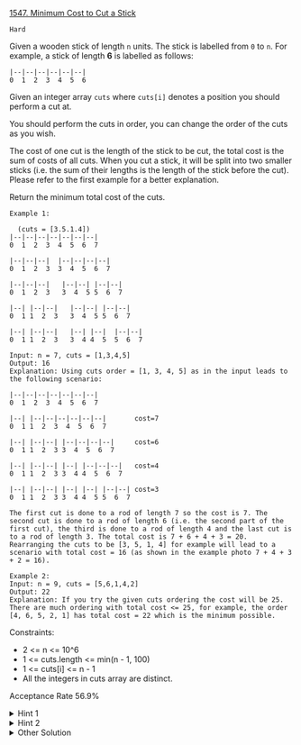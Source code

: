 [1547. Minimum Cost to Cut a Stick](https://leetcode.com/problems/minimum-cost-to-cut-a-stick/)

`Hard`

Given a wooden stick of length `n` units. The stick is labelled from `0` to `n`. For example, a stick of length **6** is labelled as follows:

```
|--|--|--|--|--|--|
0  1  2  3  4  5  6
```

Given an integer array `cuts` where `cuts[i]` denotes a position you should perform a cut at.

You should perform the cuts in order, you can change the order of the cuts as you wish.

The cost of one cut is the length of the stick to be cut, the total cost is the sum of costs of all cuts. When you cut a stick, it will be split into two smaller sticks (i.e. the sum of their lengths is the length of the stick before the cut). Please refer to the first example for a better explanation.

Return the minimum total cost of the cuts.

```
Example 1:

  (cuts = [3.5.1.4])
|--|--|--|--|--|--|--|
0  1  2  3  4  5  6  7

|--|--|--|  |--|--|--|--|
0  1  2  3  3  4  5  6  7

|--|--|--|   |--|--| |--|--|
0  1  2  3   3  4  5 5  6  7

|--| |--|--|   |--|--| |--|--|
0  1 1  2  3   3  4  5 5  6  7

|--| |--|--|   |--| |--|  |--|--|
0  1 1  2  3   3  4 4  5  5  6  7

Input: n = 7, cuts = [1,3,4,5]
Output: 16
Explanation: Using cuts order = [1, 3, 4, 5] as in the input leads to the following scenario:

|--|--|--|--|--|--|--|
0  1  2  3  4  5  6  7

|--| |--|--|--|--|--|--|       cost=7
0  1 1  2  3  4  5  6  7

|--| |--|--| |--|--|--|--|     cost=6
0  1 1  2  3 3  4  5  6  7

|--| |--|--| |--| |--|--|--|   cost=4
0  1 1  2  3 3  4 4  5  6  7

|--| |--|--| |--| |--| |--|--| cost=3
0  1 1  2  3 3  4 4  5 5  6  7

The first cut is done to a rod of length 7 so the cost is 7. The second cut is done to a rod of length 6 (i.e. the second part of the first cut), the third is done to a rod of length 4 and the last cut is to a rod of length 3. The total cost is 7 + 6 + 4 + 3 = 20.
Rearranging the cuts to be [3, 5, 1, 4] for example will lead to a scenario with total cost = 16 (as shown in the example photo 7 + 4 + 3 + 2 = 16).

Example 2:
Input: n = 9, cuts = [5,6,1,4,2]
Output: 22
Explanation: If you try the given cuts ordering the cost will be 25.
There are much ordering with total cost <= 25, for example, the order [4, 6, 5, 2, 1] has total cost = 22 which is the minimum possible.
``` 

Constraints:

- 2 <= n <= 10^6
- 1 <= cuts.length <= min(n - 1, 100)
- 1 <= cuts[i] <= n - 1
- All the integers in cuts array are distinct.

Acceptance Rate
56.9%

<details>
<summary>Hint 1</summary>

Build a dp array where dp[i][j] is the minimum cost to achieve all the cuts between i and j.

</details>

<details>
<summary>Hint 2</summary>

When you try to get the minimum cost between i and j, try all possible cuts k between them, dp[i][j] = min(dp[i][k] + dp[k][j]) + (j - i) for all possible cuts k between them.

</details>

<details>
<summary>Other Solution</summary>

[HuifengGuan - bottom-up](https://www.youtube.com/watch?v=OFVCYpM9XiI)
</details>